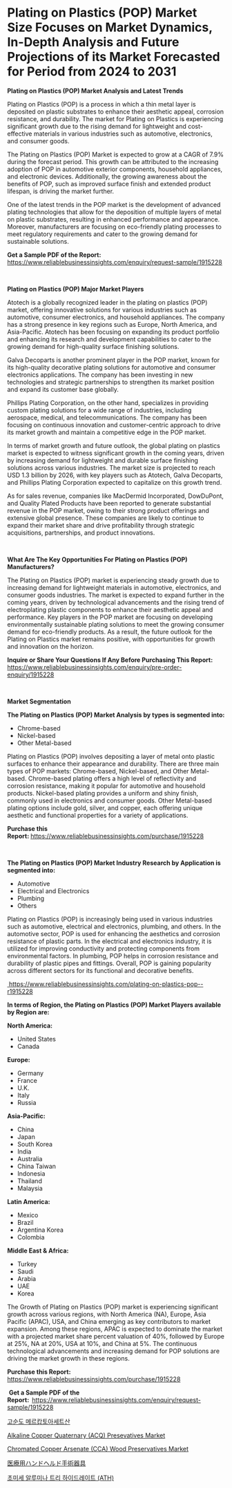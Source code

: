<p><h1>Plating on Plastics (POP) Market Size Focuses on Market Dynamics, In-Depth Analysis and Future Projections of its Market Forecasted for Period from 2024 to 2031</h1></p><p><strong>Plating on Plastics (POP) Market Analysis and Latest Trends</strong></p>
<p><p>Plating on Plastics (POP) is a process in which a thin metal layer is deposited on plastic substrates to enhance their aesthetic appeal, corrosion resistance, and durability. The market for Plating on Plastics is experiencing significant growth due to the rising demand for lightweight and cost-effective materials in various industries such as automotive, electronics, and consumer goods.</p><p>The Plating on Plastics (POP) Market is expected to grow at a CAGR of 7.9% during the forecast period. This growth can be attributed to the increasing adoption of POP in automotive exterior components, household appliances, and electronic devices. Additionally, the growing awareness about the benefits of POP, such as improved surface finish and extended product lifespan, is driving the market further.</p><p>One of the latest trends in the POP market is the development of advanced plating technologies that allow for the deposition of multiple layers of metal on plastic substrates, resulting in enhanced performance and appearance. Moreover, manufacturers are focusing on eco-friendly plating processes to meet regulatory requirements and cater to the growing demand for sustainable solutions.</p></p>
<p><strong>Get a Sample PDF of the Report:&nbsp;</strong> <a href="https://www.reliablebusinessinsights.com/enquiry/request-sample/1915228">https://www.reliablebusinessinsights.com/enquiry/request-sample/1915228</a></p>
<p>&nbsp;</p>
<p><strong>Plating on Plastics (POP) Major Market Players</strong></p>
<p><p>Atotech is a globally recognized leader in the plating on plastics (POP) market, offering innovative solutions for various industries such as automotive, consumer electronics, and household appliances. The company has a strong presence in key regions such as Europe, North America, and Asia-Pacific. Atotech has been focusing on expanding its product portfolio and enhancing its research and development capabilities to cater to the growing demand for high-quality surface finishing solutions.</p><p>Galva Decoparts is another prominent player in the POP market, known for its high-quality decorative plating solutions for automotive and consumer electronics applications. The company has been investing in new technologies and strategic partnerships to strengthen its market position and expand its customer base globally.</p><p>Phillips Plating Corporation, on the other hand, specializes in providing custom plating solutions for a wide range of industries, including aerospace, medical, and telecommunications. The company has been focusing on continuous innovation and customer-centric approach to drive its market growth and maintain a competitive edge in the POP market.</p><p>In terms of market growth and future outlook, the global plating on plastics market is expected to witness significant growth in the coming years, driven by increasing demand for lightweight and durable surface finishing solutions across various industries. The market size is projected to reach USD 1.3 billion by 2026, with key players such as Atotech, Galva Decoparts, and Phillips Plating Corporation expected to capitalize on this growth trend.</p><p>As for sales revenue, companies like MacDermid Incorporated, DowDuPont, and Quality Plated Products have been reported to generate substantial revenue in the POP market, owing to their strong product offerings and extensive global presence. These companies are likely to continue to expand their market share and drive profitability through strategic acquisitions, partnerships, and product innovations.</p></p>
<p>&nbsp;</p>
<p><strong>What Are The Key Opportunities For Plating on Plastics (POP) Manufacturers?</strong></p>
<p><p>The Plating on Plastics (POP) market is experiencing steady growth due to increasing demand for lightweight materials in automotive, electronics, and consumer goods industries. The market is expected to expand further in the coming years, driven by technological advancements and the rising trend of electroplating plastic components to enhance their aesthetic appeal and performance. Key players in the POP market are focusing on developing environmentally sustainable plating solutions to meet the growing consumer demand for eco-friendly products. As a result, the future outlook for the Plating on Plastics market remains positive, with opportunities for growth and innovation on the horizon.</p></p>
<p><strong>Inquire or Share Your Questions If Any Before Purchasing This Report:</strong> <a href="https://www.reliablebusinessinsights.com/enquiry/pre-order-enquiry/1915228">https://www.reliablebusinessinsights.com/enquiry/pre-order-enquiry/1915228</a></p>
<p>&nbsp;</p>
<p><strong>Market Segmentation</strong></p>
<p><strong>The Plating on Plastics (POP) Market Analysis by types is segmented into:</strong></p>
<p><ul><li>Chrome-based</li><li>Nickel-based</li><li>Other Metal-based</li></ul></p>
<p><p>Plating on Plastics (POP) involves depositing a layer of metal onto plastic surfaces to enhance their appearance and durability. There are three main types of POP markets: Chrome-based, Nickel-based, and Other Metal-based. Chrome-based plating offers a high level of reflectivity and corrosion resistance, making it popular for automotive and household products. Nickel-based plating provides a uniform and shiny finish, commonly used in electronics and consumer goods. Other Metal-based plating options include gold, silver, and copper, each offering unique aesthetic and functional properties for a variety of applications.</p></p>
<p><strong>Purchase this Report:&nbsp;</strong><a href="https://www.reliablebusinessinsights.com/purchase/1915228">https://www.reliablebusinessinsights.com/purchase/1915228</a></p>
<p>&nbsp;</p>
<p><strong>The Plating on Plastics (POP) Market Industry Research by Application is segmented into:</strong></p>
<p><ul><li>Automotive</li><li>Electrical and Electronics</li><li>Plumbing</li><li>Others</li></ul></p>
<p><p>Plating on Plastics (POP) is increasingly being used in various industries such as automotive, electrical and electronics, plumbing, and others. In the automotive sector, POP is used for enhancing the aesthetics and corrosion resistance of plastic parts. In the electrical and electronics industry, it is utilized for improving conductivity and protecting components from environmental factors. In plumbing, POP helps in corrosion resistance and durability of plastic pipes and fittings. Overall, POP is gaining popularity across different sectors for its functional and decorative benefits.</p></p>
<p><a href="https://www.reliablebusinessinsights.com/plating-on-plastics-pop--r1915228">&nbsp;https://www.reliablebusinessinsights.com/plating-on-plastics-pop--r1915228</a></p>
<p><strong>In terms of Region, the Plating on Plastics (POP) Market Players available by Region are:</strong></p>
<p>
    <p> <strong> North America: </strong>
        <ul>
            <li>United States</li>
            <li>Canada</li>
        </ul>
        </p> 
    <p> <strong> Europe: </strong>
        <ul>
            <li>Germany</li>
            <li>France</li>
            <li>U.K.</li>
            <li>Italy</li>
            <li>Russia</li>
        </ul>
        </p> 
    <p> <strong> Asia-Pacific: </strong>
        <ul>
            <li>China</li>
            <li>Japan</li>
            <li>South Korea</li>
            <li>India</li>
            <li>Australia</li>
            <li>China Taiwan</li>
            <li>Indonesia</li>
            <li>Thailand</li>
            <li>Malaysia</li>
        </ul>
        </p> 
    <p> <strong> Latin America: </strong>
        <ul>
            <li>Mexico</li>
            <li>Brazil</li>
            <li>Argentina Korea</li>
            <li>Colombia</li>
        </ul>
        </p> 
    <p> <strong> Middle East & Africa: </strong>
        <ul>
            <li>Turkey</li>
            <li>Saudi</li>
            <li>Arabia</li>
            <li>UAE</li>
            <li>Korea</li>
        </ul>
    </p>
    </p>
<p><p>The Growth of Plating on Plastics (POP) market is experiencing significant growth across various regions, with North America (NA), Europe, Asia Pacific (APAC), USA, and China emerging as key contributors to market expansion. Among these regions, APAC is expected to dominate the market with a projected market share percent valuation of 40%, followed by Europe at 25%, NA at 20%, USA at 10%, and China at 5%. The continuous technological advancements and increasing demand for POP solutions are driving the market growth in these regions.</p></p>
<p><strong>Purchase this Report: </strong><a href="https://www.reliablebusinessinsights.com/purchase/1915228">https://www.reliablebusinessinsights.com/purchase/1915228</a></p>
<p>&nbsp;<strong>Get a Sample PDF of the Report:&nbsp;&nbsp;</strong><a href="https://www.reliablebusinessinsights.com/enquiry/request-sample/1915228">https://www.reliablebusinessinsights.com/enquiry/request-sample/1915228</a></p>
<p><strong></strong></p>
<p><p><a href="https://github.com/nicolaseller56452023/Market-Research-Report-List-1/blob/main/4027963145294.md">고순도 메르캅토아세트산</a></p><p><a href="https://github.com/alwa8650/Market-Research-Report-List-1/blob/main/alkaline-copper-quaternary-acq-presevatives-market.md">Alkaline Copper Quaternary (ACQ) Presevatives Market</a></p><p><a href="https://github.com/JameTravis/Market-Research-Report-List-5/blob/main/chromated-copper-arsenate-cca-wood-preservatives-market.md">Chromated Copper Arsenate (CCA) Wood Preservatives Market</a></p><p><a href="https://github.com/MacyOrn/Market-Research-Report-List-1/blob/main/8487500138989.md">医療用ハンドヘルド手術器具</a></p><p><a href="https://github.com/jntpkh496620/Market-Research-Report-List-2/blob/main/3584048145295.md">초미세 알루미나 트리 하이드레이트 (ATH)</a></p></p>